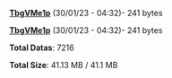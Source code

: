 [**TbgVMe1p**](/data/TbgVMe1p.txt) (30/01/23 - 04:32)- 241 bytes

[**TbgVMe1p**](/data/TbgVMe1p.txt) (30/01/23 - 04:32)- 241 bytes

**Total Datas**: 7216

**Total Size**: 41.13 MB / 41.1 MB